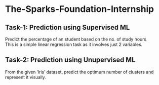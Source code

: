 # The-Sparks-Foundation-Internship  

## Task-1: Prediction using Supervised ML
Predict the percentage of an student based on the no. of study hours.   
This is a simple linear regression task as it involves just 2 variables.  

## Task-2: Prediction using Unupervised ML  
From the given ‘Iris’ dataset, predict the optimum number of clusters and
represent it visually.
